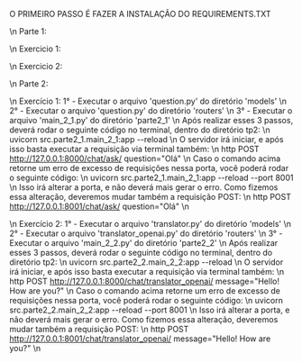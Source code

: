 O PRIMEIRO PASSO É FAZER A INSTALAÇÃO DO REQUIREMENTS.TXT

\n Parte 1:

\n Exercicio 1:

\n Exercicio 2:








\n Parte 2:

\n Exercício 1:
    1° - Executar o arquivo 'question.py' do diretório 'models' \n
    2° - Executar o arquivo 'question.py' do diretório 'routers' \n
    3° - Executar o arquivo 'main_2_1.py' do diretório 'parte2_1' \n
    Após realizar esses 3 passos, deverá rodar o seguinte código no terminal, dentro do diretório tp2: \n
        uvicorn src.parte2_1.main_2_1:app --reload \n
    O servidor irá iniciar, e após isso basta executar a requisição via terminal também: \n
        http POST http://127.0.0.1:8000/chat/ask/ question="Olá" \n
    Caso o comando acima retorne um erro de excesso de requisições nessa porta, você poderá rodar o seguinte código: \n
        uvicorn src.parte2_1.main_2_1:app --reload --port 8001 \n
    Isso irá alterar a porta, e não deverá mais gerar o erro. Como fizemos essa alteração, deveremos mudar também a requisição POST: \n
        http POST http://127.0.0.1:8001/chat/ask/ question="Olá" \n

\n Exercício 2:
    1° - Executar o arquivo 'translator.py' do diretório 'models' \n
    2° - Executar o arquivo 'translator_openai.py' do diretório 'routers' \n
    3° - Executar o arquivo 'main_2_2.py' do diretório 'parte2_2' \n
    Após realizar esses 3 passos, deverá rodar o seguinte código no terminal, dentro do diretório tp2: \n
        uvicorn src.parte2_2.main_2_2:app --reload \n
    O servidor irá iniciar, e após isso basta executar a requisição via terminal também: \n
        http POST http://127.0.0.1:8000/chat/translator_openai/ message="Hello! How are you?" \n
    Caso o comando acima retorne um erro de excesso de requisições nessa porta, você poderá rodar o seguinte código: \n
        uvicorn src.parte2_2.main_2_2:app --reload --port 8001 \n
    Isso irá alterar a porta, e não deverá mais gerar o erro. Como fizemos essa alteração, deveremos mudar também a requisição POST: \n
        http POST http://127.0.0.1:8001/chat/translator_openai/ message="Hello! How are you?" \n